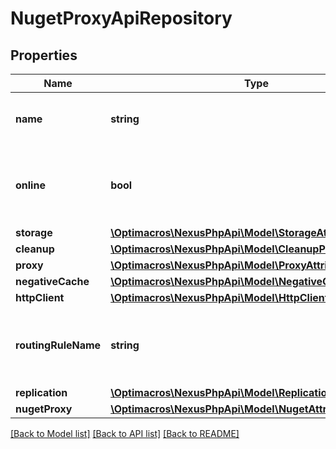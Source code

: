 # NugetProxyApiRepository

## Properties
Name | Type | Description | Notes
------------ | ------------- | ------------- | -------------
**name** | **string** | A unique identifier for this repository | [optional] 
**online** | **bool** | Whether this repository accepts incoming requests | 
**storage** | [**\Optimacros\NexusPhpApi\Model\StorageAttributes**](StorageAttributes.md) |  | 
**cleanup** | [**\Optimacros\NexusPhpApi\Model\CleanupPolicyAttributes**](CleanupPolicyAttributes.md) |  | [optional] 
**proxy** | [**\Optimacros\NexusPhpApi\Model\ProxyAttributes**](ProxyAttributes.md) |  | 
**negativeCache** | [**\Optimacros\NexusPhpApi\Model\NegativeCacheAttributes**](NegativeCacheAttributes.md) |  | 
**httpClient** | [**\Optimacros\NexusPhpApi\Model\HttpClientAttributes**](HttpClientAttributes.md) |  | 
**routingRuleName** | **string** | The name of the routing rule assigned to this repository | [optional] 
**replication** | [**\Optimacros\NexusPhpApi\Model\ReplicationAttributes**](ReplicationAttributes.md) |  | [optional] 
**nugetProxy** | [**\Optimacros\NexusPhpApi\Model\NugetAttributes**](NugetAttributes.md) |  | 

[[Back to Model list]](../README.md#documentation-for-models) [[Back to API list]](../README.md#documentation-for-api-endpoints) [[Back to README]](../README.md)


